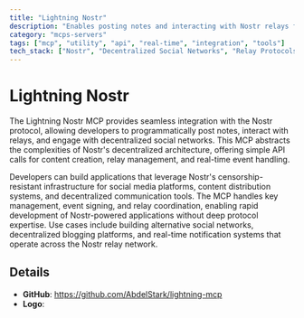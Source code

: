 ```yaml
---
title: "Lightning Nostr"
description: "Enables posting notes and interacting with Nostr relays for decentralized social networking and content publishing."
category: "mcps-servers"
tags: ["mcp", "utility", "api", "real-time", "integration", "tools"]
tech_stack: ["Nostr", "Decentralized Social Networks", "Relay Protocols", "Event-driven Architecture"]
---
```


# Lightning Nostr

The Lightning Nostr MCP provides seamless integration with the Nostr protocol, allowing developers to programmatically post notes, interact with relays, and engage with decentralized social networks. This MCP abstracts the complexities of Nostr's decentralized architecture, offering simple API calls for content creation, relay management, and real-time event handling.

Developers can build applications that leverage Nostr's censorship-resistant infrastructure for social media platforms, content distribution systems, and decentralized communication tools. The MCP handles key management, event signing, and relay coordination, enabling rapid development of Nostr-powered applications without deep protocol expertise. Use cases include building alternative social networks, decentralized blogging platforms, and real-time notification systems that operate across the Nostr relay network.

## Details

- **GitHub**: https://github.com/AbdelStark/lightning-mcp
- **Logo**: 
